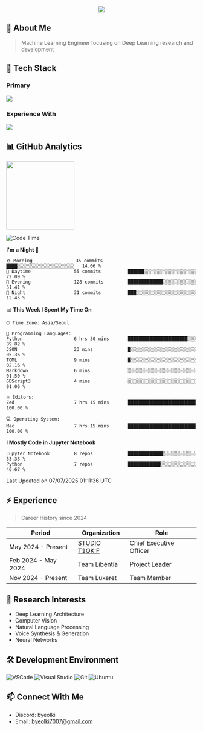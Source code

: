 <div align="center">
  <img src="https://capsule-render.vercel.app/api?type=waving&color=gradient&height=200&section=header&text=Hello%20World!&fontSize=50&animation=twinkling" />
</div>

## 🌌 About Me
> Machine Learning Engineer focusing on Deep Learning research and development

## 🎯 Tech Stack

### Primary
<div align="left">
  <img src="https://skillicons.dev/icons?i=python,pytorch" />
</div>

### Experience With
<div align="left">
  <img src="https://skillicons.dev/icons?i=js,html,css,java,lua,tensorflow,c,go,elixer" />
</div>

## 📊 GitHub Analytics
<div>
  <a href="https://solved.ac/byeolki">
    <img align="center" height="180em" src="http://mazassumnida.wtf/api/v2/generate_badge?boj=byeolki" />
  </a>
</div>

<!--START_SECTION:waka-->
![Code Time](http://img.shields.io/badge/Code%20Time-41%20hrs%2050%20mins-blue)

**I'm a Night 🦉** 

```text
🌞 Morning                35 commits          ████░░░░░░░░░░░░░░░░░░░░░   14.06 % 
🌆 Daytime                55 commits          ██████░░░░░░░░░░░░░░░░░░░   22.09 % 
🌃 Evening                128 commits         █████████████░░░░░░░░░░░░   51.41 % 
🌙 Night                  31 commits          ███░░░░░░░░░░░░░░░░░░░░░░   12.45 % 
```


📊 **This Week I Spent My Time On** 

```text
🕑︎ Time Zone: Asia/Seoul

💬 Programming Languages: 
Python                   6 hrs 30 mins       ██████████████████████░░░   89.82 % 
JSON                     23 mins             █░░░░░░░░░░░░░░░░░░░░░░░░   05.36 % 
TOML                     9 mins              █░░░░░░░░░░░░░░░░░░░░░░░░   02.16 % 
Markdown                 6 mins              ░░░░░░░░░░░░░░░░░░░░░░░░░   01.50 % 
GDScript3                4 mins              ░░░░░░░░░░░░░░░░░░░░░░░░░   01.06 % 

🔥 Editors: 
Zed                      7 hrs 15 mins       █████████████████████████   100.00 % 

💻 Operating System: 
Mac                      7 hrs 15 mins       █████████████████████████   100.00 % 
```

**I Mostly Code in Jupyter Notebook** 

```text
Jupyter Notebook         8 repos             █████████████░░░░░░░░░░░░   53.33 % 
Python                   7 repos             ████████████░░░░░░░░░░░░░   46.67 % 
```




 Last Updated on 07/07/2025 01:11:36 UTC
<!--END_SECTION:waka-->

## ⚡ Experience
> Career History since 2024

| Period | Organization | Role |
|--------|-------------|------|
| May 2024 - Present | [STUDIO T1QK:F](https://github.com/T1QK-F) | Chief Executive Officer |
| Feb 2024 - May 2024 | Team Libéntĭa | Project Leader |
| Nov 2024 - Present | Team Luxeret | Team Member |

## 🔬 Research Interests
- Deep Learning Architecture
- Computer Vision
- Natural Language Processing
- Voice Synthesis & Generation
- Neural Networks

## 🛠 Development Environment
![VSCode](https://skillicons.dev/icons?i=vscode)
![Visual Studio](https://skillicons.dev/icons?i=visualstudio)
![Git](https://skillicons.dev/icons?i=git)
![Ubuntu](https://skillicons.dev/icons?i=ubuntu)

## 📫 Connect With Me
- Discord: byeolki
- Email: byeolki7007@gmail.com
